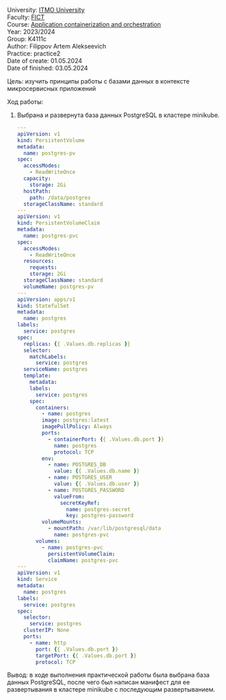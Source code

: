 University: [ITMO University](https://itmo.ru/ru/)  
Faculty: [FICT](https://fict.itmo.ru)  
Course: [Application containerization and orchestration](https://github.com/itmo-ict-faculty/application-containerization-and-orchestration)  
Year: 2023/2024  
Group: K4111c  
Author: Filippov Artem Alekseevich  
Practice: practice2  
Date of create: 01.05.2024  
Date of finished: 03.05.2024  

Цель: изучить принципы работы с базами данных в контексте микросервисных приложений

Ход работы:

1. Выбрана и развернута база данных PostgreSQL в кластере minikube.

    ```yaml
    ---
    apiVersion: v1
    kind: PersistentVolume
    metadata:
      name: postgres-pv
    spec:
      accessModes:
        - ReadWriteOnce
      capacity:
        storage: 2Gi
      hostPath:
        path: /data/postgres
      storageClassName: standard
    ---
    apiVersion: v1
    kind: PersistentVolumeClaim
    metadata:
      name: postgres-pvc
    spec:
      accessModes:
        - ReadWriteOnce
      resources:
        requests:
        storage: 2Gi
      storageClassName: standard
      volumeName: postgres-pv
    ---
    apiVersion: apps/v1
    kind: StatefulSet
    metadata:
      name: postgres
    labels:
      service: postgres
    spec:
      replicas: {{ .Values.db.replicas }}
      selector:
        matchLabels:
          service: postgres
      serviceName: postgres
      template:
        metadata:
        labels:
          service: postgres
        spec:
          containers:
            - name: postgres
            image: postgres:latest
            imagePullPolicy: Always
            ports:
              - containerPort: {{ .Values.db.port }}
                name: postgres
                protocol: TCP
            env:
              - name: POSTGRES_DB
                value: {{ .Values.db.name }}
              - name: POSTGRES_USER
                value: {{ .Values.db.user }}
              - name: POSTGRES_PASSWORD
                valueFrom:
                  secretKeyRef:
                    name: postgres-secret
                    key: postgres-password
            volumeMounts:
              - mountPath: /var/lib/postgresql/data
                name: postgres-pvc
          volumes:
            - name: postgres-pvc
              persistentVolumeClaim:
              claimName: postgres-pvc
    ---
    apiVersion: v1
    kind: Service
    metadata:
      name: postgres
    labels:
      service: postgres
    spec:
      selector:
        service: postgres
      clusterIP: None
      ports:
        - name: http
          port: {{ .Values.db.port }}
          targetPort: {{ .Values.db.port }}
          protocol: TCP
    ```

Вывод: в ходе выполнения практической работы была выбрана база данных PostgreSQL, после чего был написан манифест для ее развертывания в кластере minikube с последующим развертыванием.
